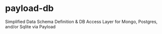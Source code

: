 # payload-db
Simplified Data Schema Definition &amp; DB Access Layer for Mongo, Postgres, and/or Sqlite via Payload
